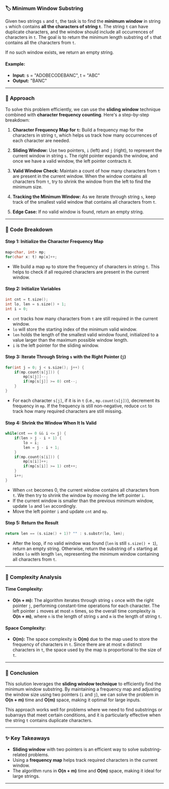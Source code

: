 ### 🏷️ **Minimum Window Substring**

Given two strings `s` and `t`, the task is to find the **minimum window** in string `s` which contains **all the characters of string `t`**. The string `t` can have duplicate characters, and the window should include all occurrences of characters in `t`. The goal is to return the minimum length substring of `s` that contains all the characters from `t`.

If no such window exists, we return an empty string.

#### Example:
- **Input:** s = "ADOBECODEBANC", t = "ABC"
- **Output:** "BANC"

---

### 🧠 **Approach**

To solve this problem efficiently, we can use the **sliding window** technique combined with **character frequency counting**. Here's a step-by-step breakdown:

1. **Character Frequency Map for `t`:** Build a frequency map for the characters in string `t`, which helps us track how many occurrences of each character are needed.

2. **Sliding Window:** Use two pointers, `i` (left) and `j` (right), to represent the current window in string `s`. The right pointer expands the window, and once we have a valid window, the left pointer contracts it.

3. **Valid Window Check:** Maintain a count of how many characters from `t` are present in the current window. When the window contains all characters from `t`, try to shrink the window from the left to find the minimum size.

4. **Tracking the Minimum Window:** As we iterate through string `s`, keep track of the smallest valid window that contains all characters from `t`.

5. **Edge Case:** If no valid window is found, return an empty string.

---

### 📝 **Code Breakdown**

#### Step 1: Initialize the Character Frequency Map
```cpp
map<char, int> mp;
for(char x: t) mp[x]++;
```
- We build a map `mp` to store the frequency of characters in string `t`. This helps to check if all required characters are present in the current window.

#### Step 2: Initialize Variables
```cpp
int cnt = t.size();
int lo, len = s.size() + 1;
int i = 0;
```
- `cnt` tracks how many characters from `t` are still required in the current window.
- `lo` will store the starting index of the minimum valid window.
- `len` holds the length of the smallest valid window found, initialized to a value larger than the maximum possible window length.
- `i` is the left pointer for the sliding window.

#### Step 3: Iterate Through String `s` with the Right Pointer (`j`)
```cpp
for(int j = 0; j < s.size(); j++) {
    if(mp.count(s[j])) {
        mp[s[j]]--;
        if(mp[s[j]] >= 0) cnt--;
    }
}
```
- For each character `s[j]`, if it is in `t` (i.e., `mp.count(s[j])`), decrement its frequency in `mp`. If the frequency is still non-negative, reduce `cnt` to track how many required characters are still missing.

#### Step 4: Shrink the Window When It Is Valid
```cpp
while(cnt == 0 && i <= j) {
    if(len > j - i + 1) {
        lo = i;
        len = j - i + 1;
    }
    if(mp.count(s[i])) {
        mp[s[i]]++;
        if(mp[s[i]] >= 1) cnt++;
    }
    i++;
}
```
- When `cnt` becomes 0, the current window contains all characters from `t`. We then try to shrink the window by moving the left pointer `i`.
- If the current window is smaller than the previous minimum window, update `lo` and `len` accordingly.
- Move the left pointer `i` and update `cnt` and `mp`.

#### Step 5: Return the Result
```cpp
return len == (s.size() + 1)? "" : s.substr(lo, len);
```
- After the loop, if no valid window was found (`len` is still `s.size() + 1`), return an empty string. Otherwise, return the substring of `s` starting at index `lo` with length `len`, representing the minimum window containing all characters from `t`.

---

### 🧮 **Complexity Analysis**

#### Time Complexity:
- **O(n + m):** The algorithm iterates through string `s` once with the right pointer `j`, performing constant-time operations for each character. The left pointer `i` moves at most `n` times, so the overall time complexity is **O(n + m)**, where `n` is the length of string `s` and `m` is the length of string `t`.

#### Space Complexity:
- **O(m):** The space complexity is **O(m)** due to the map used to store the frequency of characters in `t`. Since there are at most `m` distinct characters in `t`, the space used by the map is proportional to the size of `t`.

---

### 🎯 **Conclusion**

This solution leverages the **sliding window technique** to efficiently find the minimum window substring. By maintaining a frequency map and adjusting the window size using two pointers (`i` and `j`), we can solve the problem in **O(n + m)** time and **O(m)** space, making it optimal for large inputs.

This approach works well for problems where we need to find substrings or subarrays that meet certain conditions, and it is particularly effective when the string `t` contains duplicate characters.

---

### ✨ **Key Takeaways**
- **Sliding window** with two pointers is an efficient way to solve substring-related problems.
- Using a **frequency map** helps track required characters in the current window.
- The algorithm runs in **O(n + m)** time and **O(m)** space, making it ideal for large strings.

---